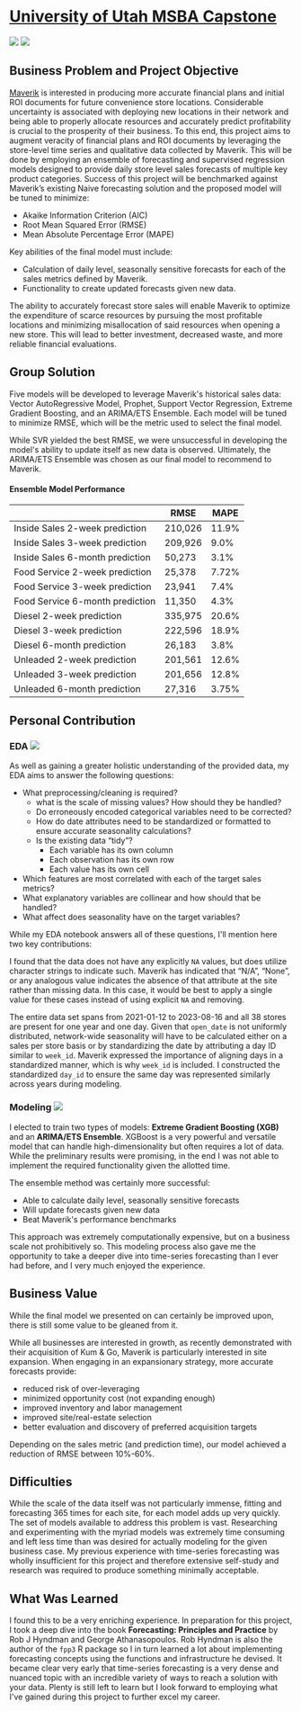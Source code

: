 # **<ins>University of Utah MSBA Capstone</ins>** 
[![](https://img.shields.io/badge/R-RMarkdown_Notebooks-276DC3?logo=R)](https://github.com/chediazfadel/MSBA/tree/main/RMarkdown) [![](https://img.shields.io/badge/R-HTML_Notebooks-276DC3?logo=R)](https://github.com/chediazfadel/MSBA/tree/main/HTML)

## Business Problem and Project Objective
[Maverik](https://www.maverik.com/) is interested in producing more accurate financial plans and initial ROI documents for future convenience store locations. Considerable uncertainty is associated with deploying new locations in their network and being able to properly allocate resources and accurately predict profitability is crucial to the prosperity of their business. To this end, this project aims to augment veracity of financial plans and ROI documents by leveraging the store-level time series and qualitative data collected by Maverik. This will be done by employing an ensemble of forecasting and supervised regression models designed to provide daily store level sales forecasts of multiple key product categories. Success of this project will be benchmarked against Maverik’s existing Naive forecasting solution and the proposed model will be tuned to minimize:
- Akaike Information Criterion (AIC)
- Root Mean Squared Error (RMSE)
- Mean Absolute Percentage Error (MAPE)

Key abilities of the final model must include:
- Calculation of daily level, seasonally sensitive forecasts for each of the sales metrics defined by Maverik.
- Functionality to create updated forecasts given new data.

The ability to accurately forecast store sales will enable Maverik to optimize the expenditure of scarce resources by pursuing the most profitable locations and minimizing misallocation of said resources when opening a new store. This will lead to better investment, decreased waste, and more reliable financial evaluations.

## Group Solution 
Five models will be developed to leverage Maverik's historical sales data: Vector AutoRegressive Model, Prophet, Support Vector Regression, Extreme Gradient Boosting, and an ARIMA/ETS Ensemble. Each model will be tuned to minimize RMSE, which will be the metric used to select the final model.

While SVR yielded the best RMSE, we were unsuccessful in developing the model's ability to update itself as new data is observed. Ultimately, the ARIMA/ETS Ensemble was chosen as our final model to recommend to Maverik.


#### Ensemble Model Performance
|   | RMSE | MAPE |
| ----------- | ----------- | ----------- |
| Inside Sales 2-week prediction | 210,026 | 11.9% |
| Inside Sales 3-week prediction | 209,926 | 9.0% |
| Inside Sales 6-month prediction | 50,273 | 3.1% |
| Food Service 2-week prediction | 25,378 | 7.72% |
| Food Service 3-week prediction | 23,941 | 7.4% |
| Food Service 6-month prediction | 11,350 | 4.3% |
| Diesel 2-week prediction | 335,975 | 20.6% |
| Diesel 3-week prediction | 222,596 | 18.9% |
| Diesel 6-month prediction | 26,183 | 3.8% |
| Unleaded 2-week prediction | 201,561 | 12.6% |
| Unleaded 3-week prediction | 201,656 | 12.8% |
| Unleaded 6-month prediction | 27,316 | 3.75% |

## Personal Contribution
### EDA [![](https://img.shields.io/badge/R-EDA-276DC3?logo=R)](https://github.com/chediazfadel/MSBA/blob/main/RMarkdown/EDA%20-%20Che%20Diaz%20Fadel.Rmd)

As well as gaining a greater holistic understanding of the provided data, my EDA aims to answer the following questions:

- What preprocessing/cleaning is required?
  - what is the scale of missing values? How should they be handled?
  - Do erroneously encoded categorical variables need to be corrected?
  - How do date attributes need to be standardized or formatted to ensure accurate seasonality calculations?
  - Is the existing data “tidy”?
    - Each variable has its own column
    - Each observation has its own row
    - Each value has its own cell
- Which features are most correlated with each of the target sales metrics?
- What explanatory variables are collinear and how should that be handled?
- What affect does seasonality have on the target variables?

While my EDA notebook answers all of these questions, I'll mention here two key contributions:

I found that the data does not have any explicitly `NA` values, but does utilize character strings to indicate such. Maverik has indicated that “N/A”, “None”, or any analogous value indicates the absence of that attribute at the site rather than missing data. In this case, it would be best to apply a single value for these cases instead of using explicit `NA` and removing.

The entire data set spans from 2021-01-12 to 2023-08-16 and all 38 stores are present for one year and one day. Given that `open_date` is not uniformly distributed, network-wide seasonality will have to be calculated either on a sales per store basis or by standardizing the date by attributing a day ID similar to `week_id`. Maverik expressed the importance of aligning days in a standardized manner, which is why `week_id` is included. I constructed the standardized `day_id` to ensure the same day was represented similarly across years during modeling.

### Modeling [![](https://img.shields.io/badge/R-Modeling-276DC3?logo=R)](https://github.com/chediazfadel/MSBA/blob/main/RMarkdown/Modeling_chediazfadel.Rmd)

I elected to train two types of models: **Extreme Gradient Boosting (XGB)** and an **ARIMA/ETS Ensemble**. XGBoost is a very powerful and versatile model that can handle high-dimensionality but often requires a lot of data. While the preliminary results were promising, in the end I was not able to implement the required functionality given the allotted time.

The ensemble method was certainly more successful:
- Able to calculate daily level, seasonally sensitive forecasts
- Will update forecasts given new data
- Beat Maverik's performance benchmarks

This approach was extremely computationally expensive, but on a business scale not prohibitively so. This modeling process also gave me the opportunity to take a deeper dive into time-series forecasting than I ever had before, and I very much enjoyed the experience.

## Business Value
While the final model we presented on can certainly be improved upon, there is still some value to be gleaned from it.

While all businesses are interested in growth, as recently demonstrated with their acquisition of Kum & Go, Maverik is particularly interested in site expansion. When engaging in an expansionary strategy, more accurate forecasts provide:
- reduced risk of over-leveraging
- minimized opportunity cost (not expanding enough)
- improved inventory and labor management
- improved site/real-estate selection
- better evaluation and discovery of preferred acquisition targets

Depending on the sales metric (and prediction time), our model achieved a reduction of RMSE between 10%-60%.

## Difficulties

While the scale of the data itself was not particularly immense, fitting and forecasting 365 times for each site, for each model adds up very quickly. The set of models available to address this problem is vast. Researching and experimenting with the myriad models was extremely time consuming and left less time than was desired for actually modeling for the given business case. My previous experience with time-series forecasting was wholly insufficient for this project and therefore extensive self-study and research was required to produce something minimally acceptable.

## What Was Learned

I found this to be a very enriching experience. In preparation for this project, I took a deep dive into the book **Forecasting: Principles and Practice** by Rob J Hyndman and George Athanasopoulos. Rob Hyndman is also the author of the `fpp3` R package so I in turn learned a lot about implementing forecasting concepts using the functions and infrastructure he devised. It became clear very early that time-series forecasting is a very dense and nuanced topic with an incredible variety of ways to reach a solution with your data. Plenty is still left to learn but I look forward to employing what I've gained during this project to further excel my career.
